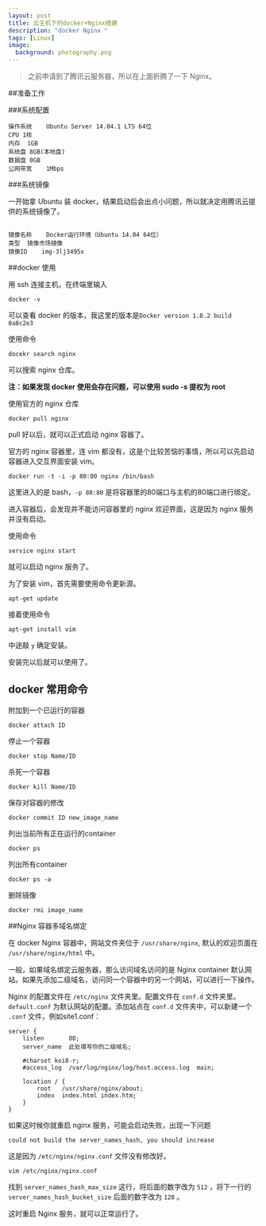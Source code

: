 ```yaml
---
layout: post
title: 云主机下的docker+Nginx搭建
description: "docker Nginx "
tags: [Linux]
image:
  background: photography.png
---
```



> 之前申请到了腾讯云服务器，所以在上面折腾了一下 Nginx。

##准备工作

###系统配置

```
操作系统	Ubuntu Server 14.04.1 LTS 64位
CPU	1核
内存	1GB
系统盘	8GB(本地盘)
数据盘	0GB
公网带宽	1Mbps
```

###系统镜像

一开始拿 Ubuntu 装 docker，结果启动后会出点小问题，所以就决定用腾讯云提供的系统镜像了。

```

镜像名称	Docker运行环境（Ubuntu 14.04 64位）
类型	镜像市场镜像
镜像ID	img-3lj3495x
```

##docker 使用

用 ssh 连接主机，在终端里输入

```
docker -v
```
可以查看 docker 的版本，我这里的版本是`Docker version 1.8.2 build 0a8c2e3`

使用命令

```
docekr search nginx
```

可以搜索 nginx 仓库。

**注：如果发现 docker 使用会存在问题，可以使用 sudo -s 提权为 root**

使用官方的 nginx 仓库

```
docker pull nginx
```

pull 好以后，就可以正式启动 nginx 容器了。

官方的 nginx 容器里，连 vim 都没有，这是个比较苦恼的事情，所以可以先启动容器进入交互界面安装 vim。

```
docker run -t -i -p 80:80 nginx /bin/bash
```
这里进入的是 bash，`-p 80:80` 是将容器里的80端口与主机的80端口进行绑定。

进入容器后，会发现并不能访问容器里的 nginx 欢迎界面，这是因为 nginx 服务并没有启动。

使用命令

```
service nginx start
```

就可以启动 nginx 服务了。

为了安装 vim，首先需要使用命令更新源。

```
apt-get update
```

接着使用命令

```
apt-get install vim
```
中途敲 `y` 确定安装。

安装完以后就可以使用了。

## docker 常用命令

附加到一个已运行的容器

```
docker attach ID
```

停止一个容器
```
docker stop Name/ID
```

杀死一个容器
```
docker kill Name/ID
```
保存对容器的修改
```
docker commit ID new_image_name
```
列出当前所有正在运行的container
```
docker ps
```

列出所有container
```
docker ps -a
```

删除镜像
```
docker rmi image_name  
```

##Nginx 容器多域名绑定

在 docker Nginx 容器中，网站文件夹位于 `/usr/share/nginx`, 默认的欢迎页面在 `/usr/share/nginx/html` 中。

一般，如果域名绑定云服务器，那么访问域名访问的是 Nginx container 默认网站。如果先添加二级域名，访问同一个容器中的另一个网站，可以进行一下操作。

Nginx 的配置文件在 `/etc/nginx` 文件夹里。配置文件在 `conf.d` 文件夹里。`default.conf` 为默认网站的配置。添加站点在 `conf.d` 文件夹中，可以新建一个 `.conf` 文件，例如site1.conf：

```
server {
    listen       80;
    server_name  此处填写你的二级域名;

    #charset koi8-r;
    #access_log  /var/log/nginx/log/host.access.log  main;

    location / {
        root   /usr/share/nginx/about;
        index  index.html index.htm;
    }
}

```

如果这时候你就重启 nginx 服务，可能会启动失败，出现一下问题

```
could not build the server_names_hash, you should increase 
```

这是因为 `/etc/nginx/nginx.conf` 文件没有修改好。

```
vim /etc/nginx/nginx.conf
```
找到 `server_names_hash_max_size` 这行，将后面的数字改为 `512` ，将下一行的 `server_names_hash_bucket_size` 后面的数字改为 `128` 。

这时重启 Nginx 服务，就可以正常运行了。